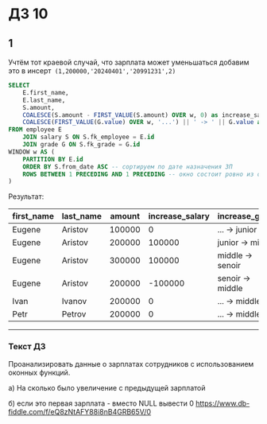 # ДЗ 10

## 1 
Учтём тот краевой случай, что зарплата может уменьшаться
добавим это в инсерт``` (1,200000,'20240401','20991231',2)```

```sql
SELECT 
    E.first_name,  
    E.last_name, 
    S.amount, 
    COALESCE(S.amount - FIRST_VALUE(S.amount) OVER w, 0) as increase_salary, -- выводим ЗП
    COALESCE(FIRST_VALUE(G.value) OVER w, '...') || ' -> ' || G.value as increase_grade -- выводим изменение грейда
FROM employee E
    JOIN salary S ON S.fk_employee = E.id
    JOIN grade G ON S.fk_grade = G.id
WINDOW w AS (
    PARTITION BY E.id 
    ORDER BY S.from_date ASC -- сортируем по дате назначения ЗП
    ROWS BETWEEN 1 PRECEDING AND 1 PRECEDING -- окно состоит ровно из одной предыдущей записи
)
```
Результат:

| first_name | last_name | amount | increase_salary | increase_grade   |
| ---------- | --------- | ------ | --------------- | ---------------- |
| Eugene     | Aristov   | 100000 | 0               | ... -> junior    |
| Eugene     | Aristov   | 200000 | 100000          | junior -> middle |
| Eugene     | Aristov   | 300000 | 100000          | middle -> senoir |
| Eugene     | Aristov   | 200000 | -100000         | senoir -> middle |
| Ivan       | Ivanov    | 200000 | 0               | ... -> middle    |
| Petr       | Petrov    | 200000 | 0               | ... -> middle    |

---

### Текст ДЗ
Проанализировать данные о зарплатах сотрудников с использованием оконных функций.
   
а) На сколько было увеличение с предыдущей зарплатой
   
б) если это первая зарплата - вместо NULL вывести 0
   https://www.db-fiddle.com/f/eQ8zNtAFY88i8nB4GRB65V/0